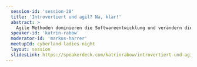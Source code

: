```yaml
---
  session-id: 'session-28'
  title: 'Introvertiert und agil? Na, klar!'
  abstract: >
    Agile Methoden dominieren die Softwareentwicklung und verändern die Unternehmenskultur. Kommunikation und Teamarbeit gelten als wichtige Erfolgsfaktoren, Pair Programming, Daily Meetings und Retrospektiven unterstützen die Arbeit. Welche Auswirkungen haben diese Veränderungen auf Introvertierte? Was heißt überhaupt "introvertiert" und "extrovertiert"? Und was unterscheidet uns? Wo brauchen wir unterschiedliche Settings und wie bekommen wir das am besten hin? Gemeinsam schauen wir unsere Bedürfnisse an und entwerfen ein Arbeitsumfeld, in dem sich alle wiederfinden.
  speaker-id: 'katrin-rabow'
  moderator-id: 'markus-harrer'
  meetupId: cyberland-ladies-night
  layout: session
  slidesLink: https://speakerdeck.com/katrinrabow/introvertiert-und-agil-na-klar-cdb1b403-4e27-419c-8b86-0570b4cc2f55
---
```

